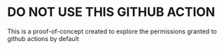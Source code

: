 # DO NOT USE THIS GITHUB ACTION

This is a proof-of-concept created to explore the permissions granted to github actions by default
